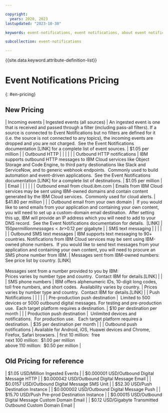 ```yaml
---

copyright:
  years: 2020, 2023
lastupdated: "2023-10-30"

keywords: event-notifications, event notifications, about event notifications pricing

subcollection: event-notifications

---
```

{{site.data.keyword.attribute-definition-list}}
# Event Notifications Pricing
{: #en-pricing}

## New Pricing 


| Incoming events    | Ingested events (all sources)       | An ingested event is one that is received and passed through a filter (including pass-all filters). If a source is connected to Event Notifications but no filters are defined for it (i.e. the source is not connected to any topics), the incoming events are dropped and you are not charged.  See the Event Notifications documentation [LINK] for a complete list of event sources. | $1.05 per million                                                                                                                                                                                                    |
| Outbound HTTP      |                                     |                                                                                                                                                                                                                                                                                                                                                                                          |                                                                                                                                                                                                                      |
|                    | Outbound HTTP notifications         | IBM supports outbound HTTP messages to IBM Cloud services like Object Storage and Code Engine, to third party destionations like Slack and ServiceNow, and to generic webhook endpoints.  Commonly used to build automation and event-driven applications.  See the Event Notifications documentation [LINK] for a complete list of destinations.                                        | $1.05 per million                                                                                                                                                                                                    |
| Email              |                                     |                                                                                                                                                                                                                                                                                                                                                                                          |                                                                                                                                                                                                                      |
|                    | Outbound email from cloud.ibm.com   | Emails from IBM Cloud services may be sent using IBM-owned domains and contain content generated by the IBM Cloud services.  Commonly used for cloud alerts.                                                                                                                                                                                                                             | $41.80 per million                                                                                                                                                                                                   |
|                    | Outbound email from your own domain |  If you would like to send emails from your application and containing your own content, you will need to set up a custom-domain email destination.  After setting this up, IBM will provide an IP address which you will need to add to your DNS record.  See the Event Notifications documentation for details.  [LINK]                                                                | $150 per million messages<br>$0.12 per gigabyte                                                                                                                                                                      |
| SMS text messaging |                                     |                                                                                                                                                                                                                                                                                                                                                                                          |                                                                                                                                                                                                                      |
|                    | Outbound SMS text messages          | IBM supports text messaging to 90+ countries. Notifications from IBM Cloud services may be sent using IBM-owned phone numbers.  If you would like to send text messages from your application and containing your own content, you will need to procure an SMS phone number from IBM.                                                                                                    | Messages sent from IBM-owned numbers: <br>See price list by country. [LINK]<br><br>Messages sent from a number provided to you by IBM: <br>Prices varies by number type and country.  Contact IBM for details.[LINK] |
|                    | SMS phone numbers                   | IBM offers alphenumeric IDs, 10-digit long codes, toll free numbers, and short codes.  Availability varies by country.                                                                                                                                                                                                                                                                   | Prices varies by number type and country.  Contact IBM for details.[LINK]                                                                                                                                            |
| Push Notifications |                                     |                                                                                                                                                                                                                                                                                                                                                                                          |                                                                                                                                                                                                                      |
|                    | Pre-production push destination     |  Limited to 500 devices or 5000 outbound digital messages. For testing and pre-production use.  Each target platform requires a destination.                                                                                                                                                                                                                                             | $10 per destination per month                                                                                                                                                                                        |
|                    | Production push destination         |  Unlimited devices and notifications.  For production use.   Each target platform requires a destination.                                                                                                                                                                                                                                                                                | $35 per destination per month                                                                                                                                                                                        |
|                    | Outbound push notifications         | Available for Android, iOS, Huawei devices and Chrome, Firefox, Safari browsers.                                                                                                                                                                                                                                                                                                         | first 10 million:  free<br>next 100 million:  $1.00 per million<br>above 110 million:  $0.50 per million                                                                                                             |


## Old Pricing for reference

| $1.05 USD/Million Ingested Events                           |
| $0.000001 USD/Outbound Digital Message HTTP                 |
| $0.000042 USD/Outbound Digital Message Email                |
| $0.0157 USD/Outbound Digital Message SMS Unit               |
| $52.30 USD/Push Destination Instance                        |
| $0.000002 USD/Outbound Digital Message Push                 |
| $15.70 USD/Push Pre-prod Destination Instance               |
| $0.00015 USD/Outbound Digital Message Custom Domain Email   |
| $0.12 USD/Gigabyte Transmitted Outbound Custom Domain Email |
